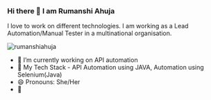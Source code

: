 ### Hi there 👋 I am Rumanshi Ahuja


I love to work on different technologies. I am working as a Lead Automation/Manual Tester in a multinational organisation. 

<p align="left"> <img src="https://komarev.com/ghpvc/?username=rumanshiahuja&label=Views&color=blue&style=plastic" alt="rumanshiahuja" /> </p>

- 🔭 I’m currently working on API automation
- 🌱 My Tech Stack - API Automation using JAVA, Automation using Selenium(Java)
- 😄 Pronouns: She/Her
- 💬 
